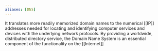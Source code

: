 ```yaml
---
aliases: [DNS]
---
```


It translates more readily memorized domain names to the numerical [[IP]] addresses needed for locating and identifying computer services and devices with the underlying network protocols. By providing a worldwide, distributed directory service, the Domain Name System is an essential component of the functionality on the [[Internet]]